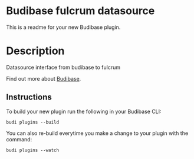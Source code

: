 # Budibase fulcrum datasource
This is a readme for your new Budibase plugin.

# Description
Datasource interface from budibase to fulcrum

Find out more about [Budibase](https://github.com/Budibase/budibase).

## Instructions

To build your new  plugin run the following in your Budibase CLI:
```
budi plugins --build
```

You can also re-build everytime you make a change to your plugin with the command:
```
budi plugins --watch
```
